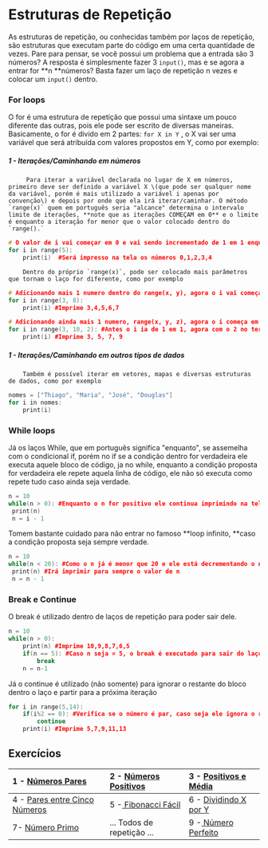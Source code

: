 # Estruturas de Repetição

As  estruturas de repetição, ou conhecidas também por laços de repetição, são estruturas que executam parte do código em uma certa quantidade de vezes. Pare para pensar, se você possui um problema que a entrada são 3 números? A resposta é simplesmente fazer 3 `input()`, mas e se agora a entrar for **n **números? Basta fazer um laço de repetição n vezes e colocar um `input()` dentro.

### For loops

O for é uma estrutura de repetição que possui uma sintaxe um pouco diferente das outras, pois ele pode ser escrito de diversas maneiras. Basicamente, o for é divido em 2 partes: `for X in Y` , o X vai ser uma variável que será atribuída com valores propostos em Y, como por exemplo:

#####   1 - Iterações/Caminhando em números

         Para iterar a variável declarada no lugar de X em números, primeiro deve ser definido a variável X \(que pode ser qualquer nome da variável, porém é mais utilizado a variável i apenas por convenção\) e depois por onde que ela irá iterar/caminhar. O método `range(x)` quem em português seria "alcance" determina o intervalo limite de iterações, **note que as iterações COMEÇAM em 0** e o limite é enquanto a iteração for menor que o valor colocado dentro do `range().`

```cpp
# O valor de i vai começar em 0 e vai sendo incrementado de 1 em 1 enquanto i < 5
for i in range(5):
    print(i)  #Será impresso na tela os números 0,1,2,3,4
```

        Dentro do próprio `range(x)`, pode ser colocado mais parâmetros que tornam o laço for diferente, como por exemplo

```cpp
# Adicionando mais 1 numero dentro do range(x, y), agora o i vai começar em x e continua enquanto x < y
for i in range(3, 8):
    print(i) #Imprime 3,4,5,6,7

# Adicionando ainda mais 1 numero, range(x, y, z), agora o i começa em x, vai até y e vai pulando de z em z
for i in range(3, 10, 2): #Antes o i ia de 1 em 1, agora com o 2 no terceiro parâmetro ele irá de 2 em 2
    print(i) #Imprime 3, 5, 7, 9
```

##### 1 - Iterações/Caminhando em outros tipos de dados

        Também é possível iterar em vetores, mapas e diversas estruturas de dados, como por exemplo

```cpp
nomes = ["Thiago", "Maria", "José", "Douglas"]
for i in nomes:
	print(i)
```



### **While loops**

Já os laços While, que em português significa "enquanto", se assemelha com o condicional if, porém no if se a condição dentro for verdadeira ele executa aquele bloco de código, ja no while, enquanto a condição proposta for verdadeira ele repete aquela linha de código, ele não só executa como repete tudo caso ainda seja verdade.

```cpp
n = 10
while(n > 0): #Enquanto o n for positivo ele continua imprimindo na tela e a cada iteração ele diminui uma unidade de n
 print(n)
 n = i - 1 
```

Tomem bastante cuidado para não entrar no famoso **loop infinito, **caso a condição proposta seja sempre verdade.

```cpp
n = 10
while(n < 20): #Como o n já é menor que 20 e ele está decrementando o n, a condição de dentro SEMPRE será verdade
 print(n) #Irá imprimir para sempre o valor de n
 n = n - 1 
```

### Break e Continue

O break é utilizado dentro de laços de repetição para poder sair dele.

```cpp
n = 10
while(n > 0):
    print(n) #Imprime 10,9,8,7,6,5
    if(n == 5): #Caso n seja = 5, o break é executado para sair do laço
        break
    n = n-1   
```

Já o continue é utilizado \(não somente\)  para ignorar o restante do bloco dentro o laço e partir para a próxima iteração

```cpp
for i in range(5,14):
    if(i%2 == 0): #Verifica se o número é par, caso seja ele ignora o resto do código e vai para o próximo número
        continue
    print(i) #Imprime 5,7,9,11,13
```

## Exercícios

| 1 - [Números Pares](https://www.urionlinejudge.com.br/judge/pt/problems/view/1059) | 2 - [Números Positivos](https://www.urionlinejudge.com.br/judge/pt/problems/view/1060) | 3 - [Positivos e Média](https://www.urionlinejudge.com.br/judge/pt/problems/view/1064) |
| :--- | :--- | :--- |
| 4 - [Pares entre Cinco Números](https://www.urionlinejudge.com.br/judge/pt/problems/view/1065) | 5 -[ Fibonacci Fácil](https://www.urionlinejudge.com.br/judge/pt/problems/view/1151) | 6 - [Dividindo X por Y](https://www.urionlinejudge.com.br/judge/pt/problems/view/1116) |
| 7-   [Número Primo](https://www.urionlinejudge.com.br/judge/pt/problems/view/1165) |            ... Todos de repetição ... | 9 -[ Número Perfeito](https://www.urionlinejudge.com.br/judge/pt/problems/view/1164) |



